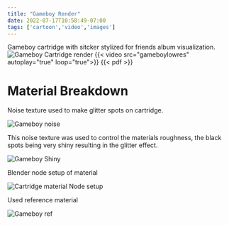 ```yaml
---
title: "Gameboy Render"
date: 2022-07-17T10:58:49-07:00
tags: ['cartoon','video','images']
---
```

Gameboy cartridge with sitcker stylized for friends 
album visualization.
![Gameboy Cartridge render](/gameboystatic.png)
{{< video src="gameboylowres" autoplay="true" loop="true">}}
{{< pdf >}}

# Material Breakdown
Noise texture used to make glitter spots on cartridge.

![Gameboy noise](/gbcartnoise.png)

This noise texture was used to control the materials roughness,
the black spots being very shiny resulting in the glitter effect.

![Gameboy Shiny](/gbcartshiny.webp)

Blender node setup of material

![Cartridge material Node setup](/gbcartnodes.png)

Used reference material

![Gameboy ref](/gbgold.jpg)
